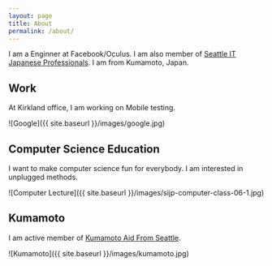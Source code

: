 ```yaml
---
layout: page
title: About
permalink: /about/
---
```


I am a Enginner at Facebook/Oculus. I am also member of [Seattle IT Japanese Professionals](http://sijp.org). I am from Kumamoto, Japan.

## Work

At Kirkland office, I am working on Mobile testing.

![Google]({{ site.baseurl }}/images/google.jpg)

## Computer Science Education

I want to make computer science fun for everybody. I am interested in
unplugged methods.

![Computer Lecture]({{ site.baseurl }}/images/sijp-computer-class-06-1.jpg)

## Kumamoto

I am active member of [Kumamoto Aid From Seattle](http://kumamoto-aid.weebly.com).

![Kumamoto]({{ site.baseurl }}/images/kumamoto.jpg)

